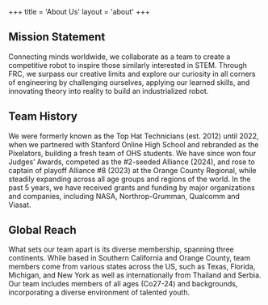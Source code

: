 +++
title = 'About Us'
layout = 'about'
+++

## Mission Statement

Connecting minds worldwide, we collaborate as a team to create a competitive robot to inspire those similarly interested in STEM.
Through FRC, we surpass our creative limits and explore our curiosity in all corners of engineering by challenging ourselves, applying our learned skills, and innovating theory into reality to build an industrialized robot.

## Team History

We were formerly known as the Top Hat Technicians (est. 2012) until 2022,
when we partnered with Stanford Online High School and rebranded as the Pixelators,
building a fresh team of OHS students.
We have since won four Judges’ Awards, competed as the #2-seeded Alliance (2024),
and rose to captain of playoff Alliance #8 (2023) at the Orange County Regional,
while steadily expanding across all age groups and regions of the world.
In the past 5 years, we have received grants and funding by major organizations and companies,
including NASA, Northrop-Grumman, Qualcomm and Viasat.

## Global Reach

What sets our team apart is its diverse membership, spanning three continents.
While based in Southern California and Orange County, team members come from various states across the US, such as Texas, Florida, Michigan, and New York as well as internationally from Thailand and Serbia.
Our team includes members of all ages (Co27-24) and backgrounds, incorporating a diverse environment of talented youth.
